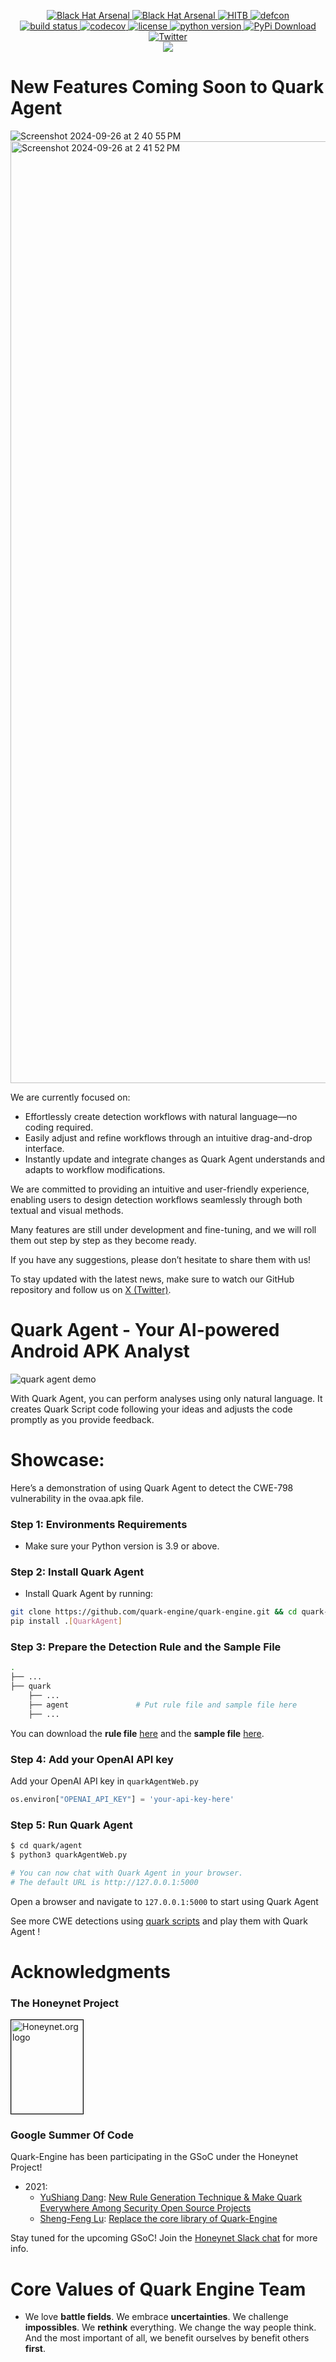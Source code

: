 <p align="center">
    <a href="https://www.blackhat.com/asia-24/arsenal/schedule/index.html#quark-script---dig-vulnerabilities-in-the-blackbox-37549">
        <img alt="Black Hat Arsenal" src="https://img.shields.io/badge/Black%20Hat%20Arsenal-Asia%202024-blue">
    </a>
    <a href="https://www.blackhat.com/asia-21/arsenal/schedule/index.html#quark-engine-storyteller-of-android-malware-22458">
        <img alt="Black Hat Arsenal" src="https://img.shields.io/badge/Black%20Hat%20Arsenal-Asia%202021-blue">
    </a>
    <a href="https://conference.hitb.org/hitb-lockdown002/sessions/quark-engine-an-obfuscation-neglect-android-malware-scoring-system/">
        <img alt="HITB" src="https://img.shields.io/badge/HITB-Lockdown%20002-red">
    </a>
    <a href="https://www.youtube.com/watch?v=XK-yqHPnsvc&ab_channel=DEFCONConference">
        <img alt="defcon" src="https://img.shields.io/badge/DEFCON%2028-BTV-blue">
    </a><br>
    <a href="https://github.com/quark-engine/quark-engine/actions/workflows/pytest.yml">
        <img alt="build status" src="https://github.com/quark-engine/quark-engine/actions/workflows/pytest.yml/badge.svg">
    </a>
    <a href="https://codecov.io/gh/quark-engine/quark-engine">
        <img alt="codecov" src="https://codecov.io/gh/quark-engine/quark-engine/branch/master/graph/badge.svg">
    </a>
    <a href="https://github.com/18z/quark-rules/blob/master/LICENSE">
        <img alt="license" src="https://img.shields.io/badge/License-GPLv3-blue.svg">
    </a>
    <a href="https://www.python.org/downloads/release/python-360/">
        <img alt="python version" src="https://img.shields.io/badge/python-3.9-blue.svg">
    </a>
    <a href="https://pypi.org/project/quark-engine/">
        <img alt="PyPi Download" src="https://pepy.tech/badge/quark-engine">
    </a><br>
    <a href="https://twitter.com/quarkengine">
        <img alt="Twitter" src="https://img.shields.io/twitter/follow/quarkengine?style=social">
    </a><br>
    <img src="https://i.imgur.com/8GwkWei.png"/>
</p>

# New Features Coming Soon to Quark Agent

![Screenshot 2024-09-26 at 2 40 55 PM](https://github.com/user-attachments/assets/9a83b256-1b9f-480f-a061-2400e2e868bc)
<img width="1507" alt="Screenshot 2024-09-26 at 2 41 52 PM" src="https://github.com/user-attachments/assets/b6c3c1bf-aa6a-40e3-aebb-7f1ec375d3d5">

We are currently focused on:

- Effortlessly create detection workflows with natural language—no coding required.
- Easily adjust and refine workflows through an intuitive drag-and-drop interface.
- Instantly update and integrate changes as Quark Agent understands and adapts to workflow modifications.

We are committed to providing an intuitive and user-friendly experience, enabling users to design detection workflows seamlessly through both textual and visual methods. 

Many features are still under development and fine-tuning, and we will roll them out step by step as they become ready.

If you have any suggestions, please don’t hesitate to share them with us!

To stay updated with the latest news, make sure to watch our GitHub repository and follow us on [X (Twitter)](https://twitter.com/quarkengine).

# Quark Agent - Your AI-powered Android APK Analyst

![quark agent demo](https://hackmd.io/_uploads/By6ggTni0.png)

With Quark Agent, you can perform analyses using only natural language. It creates Quark Script code following your ideas and adjusts the code promptly as you provide feedback.

# Showcase:

Here’s a demonstration of using Quark Agent to detect the CWE-798 vulnerability in the ovaa.apk file.

### Step 1: Environments Requirements

*   Make sure your Python version is 3.9 or above.

### Step 2: Install Quark Agent

*   Install Quark Agent by running:

```bash
git clone https://github.com/quark-engine/quark-engine.git && cd quark-engine
pip install .[QuarkAgent]
```

### Step 3: Prepare the Detection Rule and the Sample File

```bash
.
├── ...
├── quark                   
    ├── ...           
    ├── agent               # Put rule file and sample file here
    ├── ...                
```

You can download the **rule file** [here](https://github.com/quark-engine/quark-script/blob/main/constructCryptoGraphicKey.json) and the **sample file** [here](https://github.com/oversecured/ovaa).

### Step 4: Add your OpenAI API key

Add your OpenAI API key in `quarkAgentWeb.py`

```python
os.environ["OPENAI_API_KEY"] = 'your-api-key-here'
```

### Step 5: Run Quark Agent

```bash
$ cd quark/agent
$ python3 quarkAgentWeb.py

# You can now chat with Quark Agent in your browser. 
# The default URL is http://127.0.0.1:5000
```

Open a browser and navigate to `127.0.0.1:5000` to start using Quark Agent

See more CWE detections using [quark scripts](https://quark-engine.readthedocs.io/en/latest/quark_script.html) and play them with Quark Agent !

# Acknowledgments

### The Honeynet Project

<a href="https://www.honeynet.org"> <img style="border: 0.2px solid black" width=115 height=150 src="https://i.imgur.com/znu7cMJ.png" alt="Honeynet.org logo"> </a>

### Google Summer Of Code

Quark-Engine has been participating in the GSoC under the Honeynet Project!

*   2021:
    *   [YuShiang Dang](https://twitter.com/YushianhD): [New Rule Generation Technique & Make Quark Everywhere Among Security Open Source Projects](https://quark-engine.github.io/2021/08/17/GSoC-2021-YuShiangDang/)
    *   [Sheng-Feng Lu](https://twitter.com/haeter525): [Replace the core library of Quark-Engine](https://quark-engine.github.io/2021/08/17/GSoC-2021-ShengFengLu/)

Stay tuned for the upcoming GSoC! Join the [Honeynet Slack chat](https://gsoc-slack.honeynet.org/) for more info.

# Core Values of Quark Engine Team

*   We love **battle fields**. We embrace **uncertainties**. We challenge **impossibles**. We **rethink** everything. We change the way people think. And the most important of all, we benefit ourselves by benefit others **first**.
